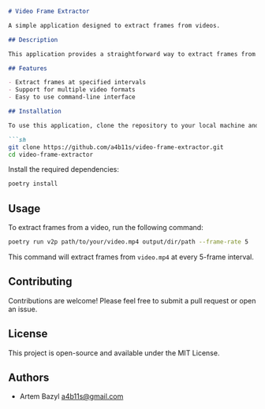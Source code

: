 ```markdown
# Video Frame Extractor

A simple application designed to extract frames from videos.

## Description

This application provides a straightforward way to extract frames from video files, allowing users to capture specific moments as still images. It's particularly useful for analysis, sharing, or archiving purposes.

## Features

- Extract frames at specified intervals
- Support for multiple video formats
- Easy to use command-line interface

## Installation

To use this application, clone the repository to your local machine and navigate to the project directory:

```sh
git clone https://github.com/a4b11s/video-frame-extractor.git
cd video-frame-extractor
```

Install the required dependencies:

```sh
poetry install
```

## Usage

To extract frames from a video, run the following command:

```sh
poetry run v2p path/to/your/video.mp4 output/dir/path --frame-rate 5
```

This command will extract frames from `video.mp4` at every 5-frame interval.

## Contributing

Contributions are welcome! Please feel free to submit a pull request or open an issue.

## License

This project is open-source and available under the MIT License.

## Authors

- Artem Bazyl <a4b11s@gmail.com>
```